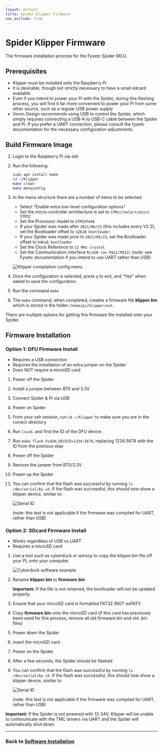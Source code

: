 ```yaml
---
layout: default
title: Spider Klipper Firmware
nav_exclude: true
---
```


# Spider Klipper Firmware

The firmware installation process for the Fysetc Spider MCU.

## Prerequisites

- Klipper must be installed onto the Raspberry Pi
- It is desirable, though not strictly necessary to have a small sdcard available
- Even if you intend to power your Pi with the Spider, during this flashing process, you will find it far more convenient to power your Pi from some other source, such as a regular USB power supply
- Voron Design recommends using USB to control the Spider, which simply requires connecting a USB-A to USB-C cable between the Spider and Pi.  If you prefer a UART connection, please consult the fysetc documentation for the necessary configuration adjustments.

## Build Firmware Image

1. Login to the Raspberry Pi via ssh

2. Run the following:

   ```bash
   sudo apt install make
   cd ~/klipper
   make clean
   make menuconfig
   ```

3. In the menu structure there are a number of items to be selected.

   - Select "Enable extra low-level configuration options"
   - Set the micro-controller architecture is set to `STMicroelectronics STM32`
   - Set the Processor model to `STM32F446`
   - If your Spider was made after `2021/06/23` (this includes every V2.2), set the Bootloader offset to `32KiB bootloader`
   - If your Spider was made prior to  `2021/06/23`, set the Bootloader offset to `64KiB bootloader`
   - Set the Clock Reference to `12 MHz crystal`
   - Set the Communication interface to `USB (on PA11/PA12)`  (note: see Fysetc documentation if you intend to use UART rather than USB)

   ![Klipper compilation config menu](./images/spider_klipper_menuconfig.png)

4. Once the configuration is selected, press `q` to exit, and "Yes" when  asked to save the configuration.

5. Run the command `make`

6. The `make` command, when completed, creates a firmware file **klipper.bin** which is stored in the folder `/home/pi/klipper/out`.

There are multiple options for getting this firmware file installed onto your Spider.

## Firmware Installation

### Option 1: DFU Firmware Install

- Requires a USB connection
- Requires the installation of an extra jumper on the Spider
- Does NOT require a microSD card

1. Power off the Spider
2. Install a jumper between BT0 and 3.3V
3. Connect Spider & Pi via USB
4. Power on Spider
5. From your ssh session, run `cd ~/klipper` to make sure you are in the correct directory
6. Run `lsusb`. and find the ID of the DFU device.
7. Run `make flash FLASH_DEVICE=1234:5678`, replacing 1234:5678 with the ID from the previous step
8. Power off the Spider
9. Remove the jumper from BT0/3.3V
10. Power up the Spider
11. You can confirm that the flash was successful by running `ls /dev/serial/by-id`. If the flash was successful, this should now show a klipper device, similar to:

    ![Serial ID](./images/stm32f446_id.png)

    (note: this test is not applicable if the firmware was compiled for UART, rather than USB)

### Option 2: SDcard Firmware Install

- Works regardless of USB vs UART
- Requires a microSD card

1. Use a tool such as cyberduck or winscp to copy the klipper.bin file off your Pi, onto your computer.

   ![Cyberduck software example](./images/cyberduck_example.png)

2. Rename **klipper.bin** to **firmware.bin**

   **Important:** If the file is not renamed, the bootloader will not be updated properly.

3. Ensure that your microSD card is formatted FAT32 (NOT exFAT!)

4. Copy **firmware.bin** onto the microSD card  (if this card has previously been used for this process, remove all old firmware.bin and old .bin files)

5. Power down the Spider

6. insert the microSD card

7. Power on the Spider

8. After a few seconds, the Spider should be flashed

9. You can confirm that the flash was successful by running `ls /dev/serial/by-id`. If the flash was successful, this should now show a klipper device, similar to:

   ![Serial ID](./images/stm32f446_id.png)

   (note: this test is not applicable if the firmware was compiled for UART, rather than USB)

**Important:** If the Spider is not powered with 12-24V, Klipper will be unable to communicate with the TMC drivers via UART and the Spider will automatically shut down.

***

### Back to [Software Installation](./index.md#klipper-octoprint-configuration)
